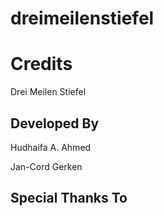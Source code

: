 # dreimeilenstiefel

# Credits

Drei Meilen Stiefel

## Developed By

Hudhaifa A. Ahmed

Jan-Cord Gerken

## Special Thanks To
